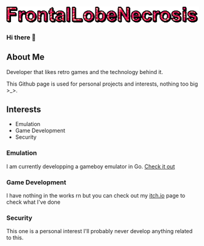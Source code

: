 ![image info](./assets/text.gif)

### Hi there 👋

## About Me
<body>
  <p>
  Developer that likes retro games and the technology behind it. 
  
  This Github page is used for personal projects and interests, nothing too big >_>.
  </p>

  <h2>Interests</h2>
    <ul>
      <li>Emulation</li>
      <li>Game Development</li>
      <li>Security</li>
    </ul>
    <h3>Emulation</h3>
      <p>
        I am currently developping a gameboy emulator in Go. <a href="https://github.com/FrontalLobeNecrosis/FLNGB" target="_blank">Check it out</a>
      </p>
    <h3>Game Development</h3>
      <p>
        I have nothing in the works rn but you can check out my <a href="https://frontallobenecrosis.itch.io" target="_blank">itch.io</a> page to check what I've done
      </p>
    <h3>Security</h3>
      <p>This one is a personal interest I'll probably never develop anything related to this.</p>
</body>

<!--
**FrontalLobeNecrosis/FrontalLobeNecrosis** is a ✨ _special_ ✨ repository because its `README.md` (this file) appears on your GitHub profile.

Here are some ideas to get you started:

- 🔭 I’m currently working on ...
- 🌱 I’m currently learning ...
- 👯 I’m looking to collaborate on ...
- 🤔 I’m looking for help with ...
- 💬 Ask me about ...
- 📫 How to reach me: ...
- 😄 Pronouns: ...
- ⚡ Fun fact: ...
-->
